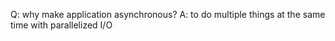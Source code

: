 

Q: why make application asynchronous?
A: to do multiple things at the same time with parallelized I/O













